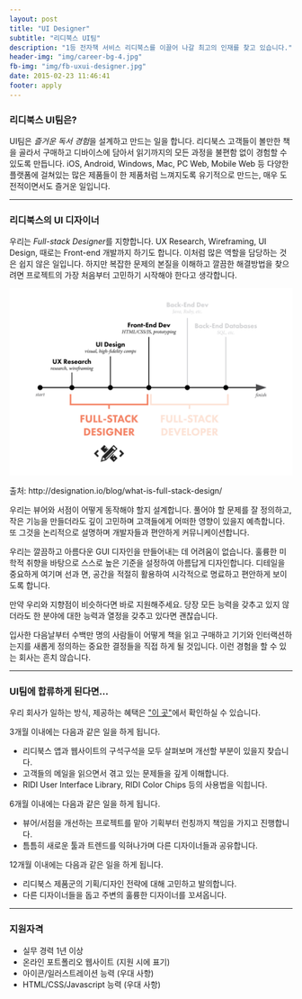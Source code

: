```yaml
---
layout: post
title: "UI Designer"
subtitle: "리디북스 UI팀"
description: "1등 전자책 서비스 리디북스를 이끌어 나갈 최고의 인재를 찾고 있습니다."
header-img: "img/career-bg-4.jpg"
fb-img: "img/fb-uxui-designer.jpg"
date: 2015-02-23 11:46:41
footer: apply
---
```



### 리디북스 UI팀은?

UI팀은 *즐거운 독서 경험*을 설계하고 만드는 일을 합니다. 리디북스 고객들이 볼만한 책을 골라서 구매하고 디바이스에 담아서 읽기까지의 모든 과정을 불편함 없이 경험할 수 있도록 만듭니다. iOS, Android, Windows, Mac, PC Web, Mobile Web 등 다양한 플랫폼에 걸쳐있는 많은 제품들이 한 제품처럼 느껴지도록 유기적으로 만드는, 매우 도전적이면서도 즐거운 일입니다. 

<hr>

### 리디북스의 UI 디자이너


우리는 *Full-stack Designer*를 지향합니다. UX Research, Wireframing, UI Design, 때로는 Front-end 개발까지 하기도 합니다. 이처럼 많은 역할을 담당하는 것은 쉽지 않은 일입니다. 하지만 복잡한 문제의 본질을 이해하고 깔끔한 해결방법을 찾으려면 프로젝트의 가장 처음부터 고민하기 시작해야 한다고 생각합니다. 

![](/img/post-full-stack-designer.jpg)
<figcaption>출처: http://designation.io/blog/what-is-full-stack-design/</figcaption>

우리는 뷰어와 서점이 어떻게 동작해야 할지 설계합니다. 풀어야 할 문제를 잘 정의하고, 작은 기능을 만들더라도 깊이 고민하며 고객들에게 어떠한 영향이 있을지 예측합니다. 또 그것을 논리적으로 설명하며 개발자들과 편안하게 커뮤니케이션합니다. 

우리는 깔끔하고 아름다운 GUI 디자인을 만들어내는 데 어려움이 없습니다. 훌륭한 미학적 취향을 바탕으로 스스로 높은 기준을 설정하여 아름답게 디자인합니다. 디테일을 중요하게 여기며 선과 면, 공간을 적절히 활용하여 시각적으로 명료하고 편안하게 보이도록 합니다. 

만약 우리와 지향점이 비슷하다면 바로 지원해주세요. 당장 모든 능력을 갖추고 있지 않더라도 한 분야에 대한 능력과 열정을 갖추고 있다면 괜찮습니다.

입사한 다음날부터 수백만 명의 사람들이 어떻게 책을 읽고 구매하고 기기와 인터랙션하는지를 새롭게 정의하는 중요한 결정들을 직접 하게 될 것입니다. 이런 경험을 할 수 있는 회사는 흔치 않습니다.

<hr>

### UI팀에 합류하게 된다면...

우리 회사가 일하는 방식, 제공하는 혜택은 ["이 곳"](http://www.ridicorp.com/career/)에서 확인하실 수 있습니다.


3개월 이내에는 다음과 같은 일을 하게 됩니다.

* 리디북스 앱과 웹사이트의 구석구석을 모두 살펴보며 개선할 부분이 있을지 찾습니다.
* 고객들의 메일을 읽으면서 겪고 있는 문제들을 깊게 이해합니다.
* RIDI User Interface Library, RIDI Color Chips 등의 사용법을 익힙니다.

6개월 이내에는 다음과 같은 일을 하게 됩니다.

* 뷰어/서점을 개선하는 프로젝트를 맡아 기획부터 런칭까지 책임을 가지고 진행합니다.
* 틈틈히 새로운 툴과 트렌드를 익혀나가며 다른 디자이너들과 공유합니다.

12개월 이내에는 다음과 같은 일을 하게 됩니다.

* 리디북스 제품군의 기획/디자인 전략에 대해 고민하고 발의합니다.
* 다른 디자이너들을 돕고 주변의 훌륭한 디자이너를 꼬셔옵니다.

<hr>

### 지원자격

* 실무 경력 1년 이상
* 온라인 포트폴리오 웹사이트 (지원 시에 표기)
* 아이콘/일러스트레이션 능력 (우대 사항)
* HTML/CSS/Javascript 능력 (우대 사항)
